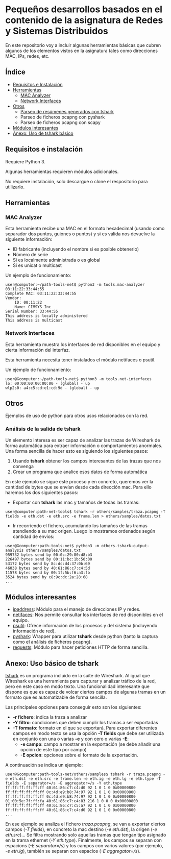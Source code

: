 # Pequeños desarrollos basados en el contenido de la asignatura de Redes y Sistemas Distribuidos

En este repositorio voy a incluir algunas herramientas básicas que cubren algunos de los elementos vistos en la asignatura tales como direcciones MAC, IPs, redes, etc.

## Índice
* [Requisitos e Instalación](#requisitos-e-instalacin)
* [Herramientas](#herramientas)
    * [MAC Analyzer](#mac-analyzer)
    * [Network Interfaces](#network-interfaces)
* [Otros](#otros)
    * [Parseo de resúmenes generados con tshark](#anlisis-de-la-salida-de-tshark)
    * Parseo de ficheros pcapng con pyshark
    * Parseo de ficheros pcapng con scapy
* [Módulos interesantes](#mdulos-interesantes)
* [Anexo: Uso de tshark básico](#anexo-uso-bsico-de-tshark)

## Requisitos e instalación

Requiere Python 3.

Algunas herramientas requieren módulos adicionales.

No requiere instalación, solo descargue o clone el respositorio para utilizarlo.

## Herramientas

### MAC Analyzer

Esta herramienta recibe una MAC en el formato hexadecimal (usando como separador dos puntos, guiones o puntos) y si es válida nos devuelve la siguiente información:

* ID fabricante (incluyendo el nombre si es posible obtenerlo)
* Número de serie
* Si es localmente administrada o es global
* Si es unicat o multicast

Un ejemplo de funcionamiento:

```console
user@computer:~/path-tools-net$ python3 -m tools.mac-analyzer 03:11:22:33:44:55
Complete MAC: 03:11:22:33:44:55
Vendor:
    ID: 00:11:22
    Name: CIMSYS Inc
Serial Number: 33:44:55
This address is locally administered
This address is multicast
```

### Network Interfaces

Esta herramienta muestra los interfaces de red disponibles en el equipo y cierta información del interfaz.

Esta herramienta necesita tener instalados el módulo netifaces o psutil.

Un ejemplo de funcionamiento:

```console
user@Gcomputer:~/path-tools-net$ python3 -m tools.net-interfaces
lo: 00:00:00:00:00:00 - (global) - up
wlp2s0: a4:c5:cd:e1:cd:9d - (global) - up
```

## Otros

Ejemplos de uso de python para otros usos relacionados con la red.

### Análisis de la salida de tshark

Un elemento interesa es ser capaz de analizar las trazas de Wireshark de forma automática para extraer información o
comportamientos anormales. Una forma sencilla de hacer esto es siguiendo los siguientes pasos:

1. Usando **tshark** obtener los campos interesantes de las trazas que nos convenga
2. Crear un programa que analice esos datos de forma automática

En este ejemplo se sigue este proceso y en concreto, queremos ver la cantidad de bytes que se envían desde cada  dirección 
mac. Para ello haremos los dos siguientes pasos:

* Exportar con **tshark** las mac y tamaños de todas las tramas: 
```console
user@computer:path-net-tools$ tshark -r others/samples/traza.pcapng -T fields -e eth.dst -e eth.src -e frame.len > others/samples/datos.txt
```
* Ir recorriendo el fichero, acumulando los tamaños de las tramas atendiendo a su mac origen. Luego lo mostramos ordenados 
según cantidad de envíos:
```console
user@Gcomputer:path-tools-net$ python3 -m others.tshark-output-analysis others/samples/datos.txt 
959732 bytes send by 00:0c:29:80:d8:b3
226497 bytes send by 00:11:bc:1b:50:00
53172 bytes send by 8c:dc:d4:37:0b:69
46038 bytes send by 40:61:86:c7:c4:5d
11578 bytes send by 00:1f:5b:f6:a3:fb
3524 bytes send by c8:9c:dc:2a:28:68
...
```

## Módulos interesantes

* [ipaddress](https://docs.python.org/3/howto/ipaddress.html): Módulo para el manejo de direcciones IP y redes.
* [netifaces](https://alastairs-place.net/projects/netifaces/): Nos permite consultar los interfaces de red disponibles en el equipo.
* [psutil](https://psutil.readthedocs.io/en/latest/): Ofrece información de los procesos y del sistema (incluyendo información de red).
* [pyshark](https://kiminewt.github.io/pyshark/): Wrapper para utilizar **tshark** desde python (tanto la captura como el análisis de ficheros pcapng).
* [requests](http://docs.python-requests.org/en/master/): Módulo para hacer peticiones HTTP de forma sencilla.

## Anexo: Uso básico de tshark

[tshark](https://www.wireshark.org/docs/man-pages/tshark.html) es un programa incluido en la suite de Wireshark. Al 
igual que Wireshark es una herramienta para capturar y analizar tráfico de la red, pero en este caso en modo texto. Una
funcionalidad interesante que dispone es que es capaz de volcar ciertos campos de algunas tramas en un formato que es 
automatizable de forma sencilla.

Las principales opciones para conseguir esto son los siguientes:

* **-r fichero**: indica la traza a analizar
* **-Y filtro**: condiciones que deben cumplir los tramas a ser exportadas 
* **-T formato**: formato en el que se exportará. Para exportar diferentes campos en modo texto se usa la opción **-T fields**
que debe ser utilizada en conjunto con una o varias **-e** y con cero o varias **-E**:
    * **-e campo**: campo a mostrar en la exportación (se debe añadir una opción de este tipo por campo)
    * **-E opcion**: opciones sobre el formato de la exportación. 
    
A continuación se indica un ejemplo:

```console
user@Gcomputer:path-tools-net/others/samples$ tshark -r traza.pcapng -e eth.dst -e eth.src -e frame.len -e eth.ig -e eth.lg -e eth.type -T fields -E separator=/s -E aggregator=/s -Y eth.type
ff:ff:ff:ff:ff:ff 40:61:86:c7:c4:d0 92 1 0 1 0 0x00000800
ff:ff:ff:ff:ff:ff 0c:4d:e9:b8:74:97 92 1 0 1 0 0x00000800
ff:ff:ff:ff:ff:ff 0c:4d:e9:b8:74:97 92 1 0 1 0 0x00000800
01:00:5e:7f:ff:fa 40:61:86:c7:c4:83 216 1 0 0 0 0x00000800
ff:ff:ff:ff:ff:ff 40:61:86:c7:c5:a7 92 1 0 1 0 0x00000800
ff:ff:ff:ff:ff:ff 40:61:86:c7:c4:d0 92 1 0 1 0 0x00000800
...
```

En ese ejemplo se analiza el fichero *traza.pcapng*, se van a exportar ciertos campos (*-T fields*), en concreto la mac 
destino (*-e eth.dst*), la origen (*-e eth.src*)... Se filtra mostrando solo aquellas tramas que tengan tipo asignado en 
la trama ethernet (*-Y eth.type*). Finalmente, los campos se separan con espacions (*-E separator=/s*) y los campos con 
varios valores (por ejemplo, *-e eth.ig*), también se separan con espacios (*-E aggregator=/s*).